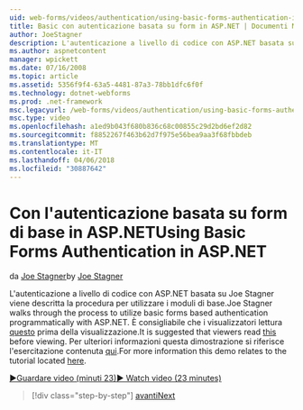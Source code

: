 ```yaml
---
uid: web-forms/videos/authentication/using-basic-forms-authentication-in-aspnet
title: Basic con autenticazione basata su form in ASP.NET | Documenti Microsoft
author: JoeStagner
description: L'autenticazione a livello di codice con ASP.NET basata su Joe Stagner viene descritta la procedura per utilizzare i moduli di base. È consigliabile che i visualizzatori di leggere questa prima...
ms.author: aspnetcontent
manager: wpickett
ms.date: 07/16/2008
ms.topic: article
ms.assetid: 5356f9f4-63a5-4481-87a3-78bb1dfc6f0f
ms.technology: dotnet-webforms
ms.prod: .net-framework
msc.legacyurl: /web-forms/videos/authentication/using-basic-forms-authentication-in-aspnet
msc.type: video
ms.openlocfilehash: a1ed9b043f680b836c68c00855c29d2bd6ef2d82
ms.sourcegitcommit: f8852267f463b62d7f975e56bea9aa3f68fbbdeb
ms.translationtype: MT
ms.contentlocale: it-IT
ms.lasthandoff: 04/06/2018
ms.locfileid: "30887642"
---
```

<a name="using-basic-forms-authentication-in-aspnet"></a><span data-ttu-id="09978-104">Con l'autenticazione basata su form di base in ASP.NET</span><span class="sxs-lookup"><span data-stu-id="09978-104">Using Basic Forms Authentication in ASP.NET</span></span>
====================
<span data-ttu-id="09978-105">da [Joe Stagner](https://github.com/JoeStagner)</span><span class="sxs-lookup"><span data-stu-id="09978-105">by [Joe Stagner](https://github.com/JoeStagner)</span></span>

<span data-ttu-id="09978-106">L'autenticazione a livello di codice con ASP.NET basata su Joe Stagner viene descritta la procedura per utilizzare i moduli di base.</span><span class="sxs-lookup"><span data-stu-id="09978-106">Joe Stagner walks through the process to utilize basic forms based authentication programmatically with ASP.NET.</span></span> <span data-ttu-id="09978-107">È consigliabile che i visualizzatori lettura [questo](../../overview/older-versions-security/introduction/security-basics-and-asp-net-support-vb.md) prima della visualizzazione.</span><span class="sxs-lookup"><span data-stu-id="09978-107">It is suggested that viewers read [this](../../overview/older-versions-security/introduction/security-basics-and-asp-net-support-vb.md) before viewing.</span></span> <span data-ttu-id="09978-108">Per ulteriori informazioni questa dimostrazione si riferisce l'esercitazione contenuta [qui](../../overview/older-versions-security/introduction/an-overview-of-forms-authentication-vb.md).</span><span class="sxs-lookup"><span data-stu-id="09978-108">For more information this demo relates to the tutorial located [here](../../overview/older-versions-security/introduction/an-overview-of-forms-authentication-vb.md).</span></span>

[<span data-ttu-id="09978-109">&#9654;Guardare video (minuti 23)</span><span class="sxs-lookup"><span data-stu-id="09978-109">&#9654; Watch video (23 minutes)</span></span>](https://channel9.msdn.com/Blogs/ASP-NET-Site-Videos/using-basic-forms-authentication-in-aspnet)

> [!div class="step-by-step"]
> [<span data-ttu-id="09978-110">avanti</span><span class="sxs-lookup"><span data-stu-id="09978-110">Next</span></span>](how-to-change-the-forms-authentication-properties.md)
